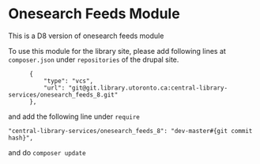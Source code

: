 # Onesearch Feeds Module
This is a D8 version of onesearch feeds module

To use this module for the library site, please add following lines at `composer.json` under `repositories` of the drupal site.

```
      { 
          "type": "vcs",
          "url": "git@git.library.utoronto.ca:central-library-services/onesearch_feeds_8.git"
      },
```
and add the following line under `require`
```
"central-library-services/onesearch_feeds_8": "dev-master#{git commit hash}",
```

and do `composer update`